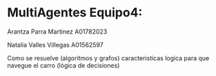 # MultiAgentes Equipo4:
Arantza Parra Martinez A01782023

Natalia Valles Villegas A01562597

Como se resuelve (algoritmos y grafos)
caracteristicas 
logica para que navegue el carro (lógica de decisiones)